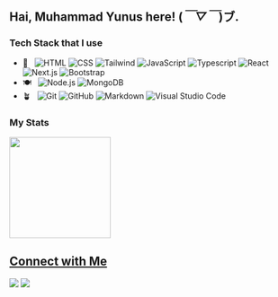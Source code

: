 ## Hai, Muhammad Yunus here! (*￣▽￣*)ブ.

### Tech Stack that I use

- 🥗 &nbsp;
  ![HTML](https://img.shields.io/badge/-HTML-333333?style=flat&logo=HTML5)
  ![CSS](https://img.shields.io/badge/-CSS-333333?style=flat&logo=CSS3&logoColor=1572B6)
  ![Tailwind](https://img.shields.io/badge/-Tailwind-333333?style=flat&logo=tailwindcss&logoColor=563D7C)
  ![JavaScript](https://img.shields.io/badge/-JavaScript-333333?style=flat&logo=javascript)
  ![Typescript](https://img.shields.io/badge/-JavaScript-333333?style=flat&logo=typescript)
  ![React](https://img.shields.io/badge/-React-333333?style=flat&logo=react)
  ![Next.js](https://img.shields.io/badge/-Next.js-333333?style=flat&logo=next.js)
  ![Bootstrap](https://img.shields.io/badge/-Bootstrap-333333?style=flat&logo=bootstrap&logoColor=563D7C)
- 🍽️ &nbsp;
  ![Node.js](https://img.shields.io/badge/-Node.js-333333?style=flat&logo=node.js)
  ![MongoDB](https://img.shields.io/badge/-MongoDB-333333?style=flat&logo=mongodb)
- 🪴 &nbsp;
  ![Git](https://img.shields.io/badge/-Git-333333?style=flat&logo=git)
  ![GitHub](https://img.shields.io/badge/-GitHub-333333?style=flat&logo=github)
  ![Markdown](https://img.shields.io/badge/-Markdown-333333?style=flat&logo=markdown)
  ![Visual Studio Code](https://img.shields.io/badge/-Visual%20Studio%20Code-333333?style=flat&logo=visual-studio-code&logoColor=007ACC)

### My Stats
<p>
<a href="https://github.com/snymnd">
  <img height="180em" src="https://github-readme-stats.vercel.app/api?username=snymnd&count_private=true&show_icons=true&hide=issues,stars&hide_rank=true&title_color=8afbfd&icon_color=8afbfd&theme=algolia" />
</p>


## Connect with Me

<!-- <a href="https://rizqitsani.dev" target="_blank" rel="noreferrer noopener"><img src="https://img.shields.io/badge/-rizqitsani.dev-3423A6?style=flat-square&logo=Google-Chrome&logoColor=white"/></a> -->
<a href="https://www.linkedin.com/in/muhammad-yunus-68920021b/" target="_blank" rel="noreferrer noopener"><img src="https://img.shields.io/badge/-Muhammad%20Yunus-0077B5?style=flat-square&logo=Linkedin&logoColor=white"/></a>
<a href="mailto:muh.yunus310502@gmail.com"><img src="https://img.shields.io/badge/-muh.yunus310502@gmail.com-D14836?style=flat-square&logo=Gmail&logoColor=white"/></a>

